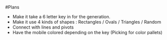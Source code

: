 #Plans
- Make it take a 6 letter key in for the generation.
- Make it use 4 kinds of shapes : Rectangles / Ovals / Triangles / Random
- Connect with lines and pivots
- Have the mobile colored depending on the key (Picking for color pallets)
